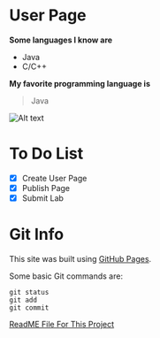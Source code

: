 # User Page
**Some languages I know are**
- Java
- C/C++


**My favorite programming language is**
>Java

![Alt text](https://analyticsindiamag.com/wp-content/uploads/2018/05/JAVA.jpg)

# To Do List
- [x] Create User Page
- [x] Publish Page
- [x] Submit Lab

# Git Info
This site was built using [GitHub Pages](https://pages.github.com/).

Some basic Git commands are:
```
git status
git add
git commit
```

[ReadME File For This Project](root/README.md)

